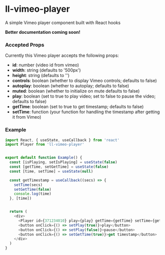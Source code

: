 # ll-vimeo-player
A simple Vimeo player component built with React hooks

**Better documentation coming soon!**

### Accepted Props
Currently this Vimeo player accepts the following props:
- **id**: number (video id from vimeo)
- **width**: string (defaults to '500px')
- **height**: string (defaults to '')
- **controls**: boolean (whether to display Vimeo controls; defaults to false)
- **autoplay**: boolean (whether to autoplay; defaults to false)
- **muted**: boolean (whether to initialize on mute defaults to false)
- **play**: boolean (set to true to play video; set to false to pause the video; defaults to false)
- **getTime**: boolean (set to true to get timestamp; defaults to false)
- **setTime**: function (your function for handling the timestamp after getting it from Vimeo)

### Example
```js
import React, { useState, useCallback } from 'react'
import Player from 'll-vimeo-player'


export default function Example() {
  const [isPlaying, setIsPlaying] = useState(false)
  const [getTime, setGetTime] = useState(false)
  const [time, setTime] = useState(null)

  const getTimestamp = useCallback((secs) => {
    setTime(secs)
    setGetTime(false)
    console.log(time)
  }, [time])


  return (
    <div>
      <Player id={371234010} play={play} getTime={getTime} setTime={getTimestamp} />
      <button onClick={() => setPlay(true)}>play</button>
      <button onClick={() => setPlay(false)}>pause</button>
      <button onClick={() => setGetTime(true)}>get timestamp</button>
    </div>
  )
}
```
